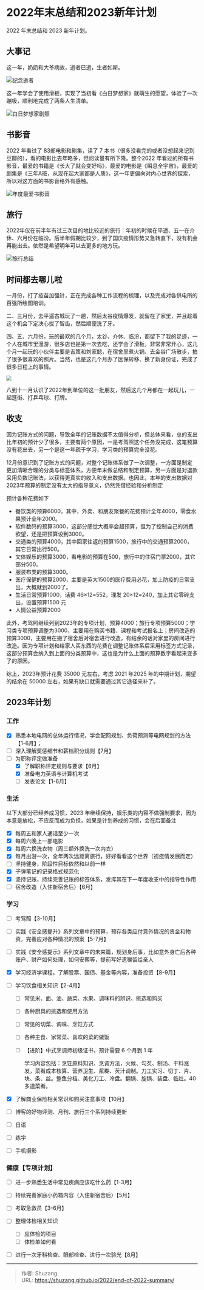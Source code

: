 # 2022年末总结和2023新年计划


2022 年末总结和 2023 新年计划。

<!--more-->

## 大事记

这一年，奶奶和大爷病故，逝者已逝，生者如斯。

![纪念逝者](https://picped-1301226557.cos.ap-beijing.myqcloud.com/ZK_20221211_纪念逝者.jpg)

这一年学会了使用滑板，实现了当初看《白日梦想家》就萌生的愿望，体验了一次蹦极，顺利地完成了两条人生清单。

![白日梦想家剧照](https://picped-1301226557.cos.ap-beijing.myqcloud.com/ZK_20221211_白日梦想家速降.jpg)

## 书影音

2022 年看过了 83部电影和剧集，读了 7 本书（很多没看完的或者没想起来记到豆瓣的），看的电影比去年略多，但阅读量有所下降。整个2022 年看过的所有书影音，最爱的书籍是《长大了就会变好吗》，最爱的电影是《瞬息全宇宙》，最爱的剧集是《三年A班，从现在起大家都是人质》，这一年更偏向对内心世界的探索，所以对这方面的书影音格外有感触。

![年度最爱书影音](https://picped-1301226557.cos.ap-beijing.myqcloud.com/ZK_20221211_年度最爱书影音.jpg)

## 旅行

2022年仅在前半年有过三次目的地比较近的旅行：年初的时候在平遥、五一在介休、六月份在临汾。后半年假期比较少，到了国庆疫情形势又急转直下，没有机会再能出去。依然是希望明年可以去更多的地方玩。

![旅行总结](https://picped-1301226557.cos.ap-beijing.myqcloud.com/ZK_20221211_旅行总结.jpg)

## 时间都去哪儿啦

一月份，打了疫苗加强针，正在完成各种工作流程的梳理，以及完成对各供电所的百强所绘图培训。

二、三月份，去平遥古城玩了一趟，然后太谷疫情爆发，就留在了家里，并且趁着这个机会下定决心拔了智齿，然后顺便洗了牙。

四、五、六月份，玩的最欢的几个月，太谷、介休、临汾，都留下了我的足迹，一个人在城市里漫游，很多店也是第一次去吃，还学会了滑板，非常非常开心，这几个月一起玩的小伙伴主要是吉策和刘家懿，在宿舍里煮火锅、去金谷广场散步，拍了很多很喜欢的照片。当然，也是这几个月办了医保转移、换了新身份证，完成了很多日程上的事情。

<img src="https://picped-1301226557.cos.ap-beijing.myqcloud.com/ZK_20220630_金谷广场遇求婚.jpg" style="zoom:80%;" />

八到十一月认识了2022年到单位的这一批朋友，然后这几个月都在一起玩儿，一起逛街、打乒乓球、打牌。

## 收支

因为记账方式的问题，导致全年的记账数据不太值得分析，但总体来看，总的支出比年初的预计少了很多，主要有两个原因，一是考驾照这个任务没完成，这笔预算没有花出去，另一个是这一年疏于学习，学习类的预算完全没花。

12月份意识到了记账方式的问题，对整个记账体系做了一次调整，一方面是制定更加清晰合理的分类与标签体系，方便年末做总结和制定预算，另一方面是对退款采用负数记账法，以获得更真实的收入和支出数据。也因此，本年的支出数据对2023年预算的制定没有太大的指导意义，仍然凭借经验和分析制定

预计各种花费如下

- 餐饮类的预算6000，其中，外卖、和朋友聚餐的花费预计全年4000，零食水果预计全年2000。
- 软件数码的预算3000，这部分感觉大概率会超预算，但为了控制自己的消费欲望，还是把预算设到3000。
- 交通类的预算4000，其中回家往返的预算1500，旅行中的交通预算2000，其它日常出行500。
- 文体娱乐的预算3000，看电影的预算在500，旅行中的住宿门票2000，其它部分500。
- 服装布类的预算3000。
- 医疗保健的预算2000，主要是英大1500的医疗费用必花，加上防疫的日常支出，大概就到2000了。
- 生活日常预算1000，话费 46×12=552，理发 20×12=240，加上其它零碎支出，设置预算1500 元
- 人情公益预算2000

此外，考驾照继续列到2023年的专项计划，预算4000；旅行专项预算5000；学习类专项预算调整为3000，主要用在购买书籍、课程和考试报名上；房间改造的预算3000，主要用在搬了宿舍后对宿舍进行改造，有结余的话对家里的房间进行改造。因为专项计划和给家人买东西的花费在调整记账体系后采用标签方式记录，这部分预算会纳入到上面的分类预算中，这也是为什么上面的预算数字看起来变多了的原因。

综上，2023年预计花费 35000 元左右，考虑 2021 年2025 年的中期计划，期望的结余在 50000 左右，如果有缺口就需要通过其它途径来补了。

## 2023年计划

### 工作

- [x] 熟悉本地电网的总体运行情况，学会配网规划、负荷预测等电网规划的方法【1-6月】；
- [ ] 深入理解奖惩细节和薪档积分规则【7月】
- [ ] 为职称评定做准备
  - [x] 了解职称评定规则与要求【6月】
  - [x] 准备电力英语与计算机考试
  - [ ] 发表论文【1-6月】

### 生活

以下大部分已经养成习惯，2023 年继续保持，娱乐类的内容不做强制要求，因为本意是放松，不应反而成为负担，如果是计划养成的习惯，会在后面备注

- [x] 每周五和家人通话至少一次
- [x] 每周六晚上一部电影
- [x] 每周六换洗衣物（周三额外换洗一次内衣）
- [x] 每月出游一次，全年两次远距离旅行，好好看看这个世界（视疫情发展而定）
- [ ] 坚持健身，阶段性目标依然和以前一样
- [x] 子弹笔记的记录格式规范化
- [x] 坚持记账，持续完善记账的标签体系，发挥其在下一年度收支中的指导性作用
- [ ] 宿舍改造（入住新宿舍后）【6月】

### 学习

- [ ] 考驾照【3-10月】

- [ ] 实践《安全感提升》系列文章中的预算，预存各类应付意外情况的资金和物资，完善应对各种情况的预案【5-7月】

- [ ] 实践《安全感提示》系列文章中的未来篇，规划身后事，比如意外身亡后各种账户、财产如何处理，如何安葬等，提前写好遗嘱留给亲人

- [x] 学习经济学课程，了解股票、国债、基金等内容，准备投资【8-9月】

- [ ] 学习饮食相关知识【2-4月】

  - [ ] 常见米、面、油、蔬菜、水果、调味料的辨识、挑选和购买

  - [ ] 各种厨具的挑选和使用方法

  - [ ] 常见的切菜、调味、烹饪方式

  - [ ] 各种主食、家常菜、喜欢的菜的做饭

  - [ ] 【进阶】中式烹调师初级证书，预计需要 6 个月到 1 年

    学习内容包括：烹饪原料知识、烹调方法，火候、勾芡、制汤、干料涨发，菜肴成本核算、营养卫生、浆糊、芡汁调制。刀工实习、切丁、片、块、条、丝。整鱼分档、美化刀工、冷盘。翻锅、旋锅、装盘、临灶。40多道菜肴。

- [x] 了解商业保险相关常识和购买注意事项【10月】

- [ ] 博客的好物评测、月刊、旅行三个系列持续更新

- [ ] 日语

- [ ] 练字

- [ ] 手机摄影

### 健康【专项计划】

- [ ] 进一步熟悉生活中常见疾病应该吃什么药【1-3月】
- [ ] 持续完善家庭小药箱内容（入住新宿舍后）【5月】
- [ ] 考取急救员【3-6月】
- [ ] 整理体检相关知识
  - [ ] 应体检的项目
  - [ ] 体检单如何看
- [ ] 进行一次牙科检查、眼部检查、进行一次验光【8月】


---

> 作者: Shuzang  
> URL: https://shuzang.github.io/2022/end-of-2022-summary/  

